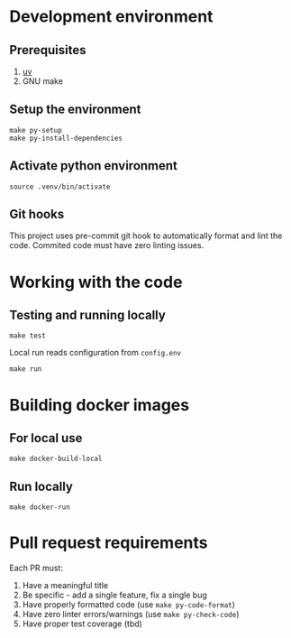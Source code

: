 # Development environment
## Prerequisites
1. [uv](https://github.com/astral-sh/uv)
3. GNU make

## Setup the environment
```
make py-setup
make py-install-dependencies
```

## Activate python environment
```
source .venv/bin/activate
```

## Git hooks
This project uses pre-commit git hook to automatically format and lint the code.
Commited code must have zero linting issues.

# Working with the code
## Testing and running locally
```
make test
```

Local run reads configuration from `config.env`

```
make run
```

# Building docker images
## For local use
```
make docker-build-local
```
## Run locally
```
make docker-run
```

# Pull request requirements
Each PR must:
1. Have a meaningful title
2. Be specific - add a single feature, fix a single bug
3. Have properly formatted code (use `make py-code-format`)
4. Have zero linter errors/warnings (use `make py-check-code`)
5. Have proper test coverage (tbd)